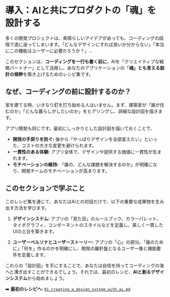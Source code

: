# 導入：AIと共にプロダクトの「魂」を設計する

多くの開発プロジェクトは、素晴らしいアイデアがあっても、コーディングの段階で道に迷ってしまいます。「どんなデザインにすれば良いか分からない」「本当にこの機能はユーザーに必要だろうか？」...

このセクションは、**コーディングを一行も書く前に**、AIを「クリエイティブな戦略パートナー」として活用し、あなたのアプリケーションの「**魂」とも言える設計の根幹**を築き上げるためのレシピ集です。

## なぜ、コーディングの前に設計するのか？

家を建てる時、いきなり釘を打ち始める人はいません。まず、建築家が「誰が住むのか」「どんな暮らしがしたいのか」をヒアリングし、詳細な設計図を描きます。

アプリ開発も同じです。最初にしっかりとした設計図を描いておくことで、

*   **開発の手戻りを防ぐ:** 後から「やっぱりデザインを全部変えたい」といった、コストの大きな変更を避けられます。
*   **一貫性のある体験:** アプリ全体で、デザインや提供する価値に一貫性が生まれます。
*   **モチベーションの維持:** 「誰の、どんな課題を解決するのか」が明確になり、開発チームのモチベーションが高まります。

## このセクションで学ぶこと

このレシピ集を通じて、あなたはAIとの対話だけで、以下の重要な成果物を生み出す方法を学びます。

1.  **デザインシステム:**
    アプリの「見た目」のルールブック。カラーパレット、タイポグラフィ、コンポーネントのスタイルなどを定義し、美しく一貫したUIの土台を築きます。

2.  **ユーザーペルソナとユーザーストーリー:**
    アプリの「心」の部分。「誰のために」「何を」作るのかを明確にし、開発の羅針盤となるユーザー像と機能要件を定義します。

これらの「設計図」を手にすることで、あなたは自信を持ってコーディングの海へと漕ぎ出すことができるでしょう。それでは、最初のレシピ、**AIと創るデザインシステム**から始めましょう。

➡️ **最初のレシピへ:** [`01_creating_a_design_system_with_ai.md`](./01_creating_a_design_system_with_ai.md)